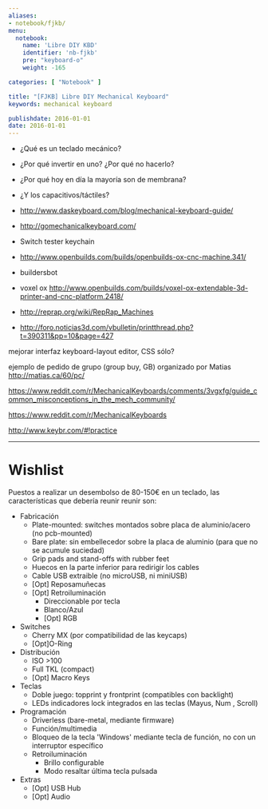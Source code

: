 ```yaml
---
aliases:
- notebook/fjkb/
menu:
  notebook:
    name: 'Libre DIY KBD'
    identifier: 'nb-fjkb'
    pre: "keyboard-o"
    weight: -165

categories: [ "Notebook" ]

title: "[FJKB] Libre DIY Mechanical Keyboard"
keywords: mechanical keyboard

publishdate: 2016-01-01
date: 2016-01-01
---
```


- ¿Qué es un teclado mecánico?
- ¿Por qué invertir en uno? ¿Por qué no hacerlo?
- ¿Por qué hoy en día la mayoría son de membrana?
- ¿Y los capacitivos/táctiles?

- http://www.daskeyboard.com/blog/mechanical-keyboard-guide/
- http://gomechanicalkeyboard.com/

- Switch tester keychain
- http://www.openbuilds.com/builds/openbuilds-ox-cnc-machine.341/
- buildersbot
- voxel ox  http://www.openbuilds.com/builds/voxel-ox-extendable-3d-printer-and-cnc-platform.2418/
- http://reprap.org/wiki/RepRap_Machines

- http://foro.noticias3d.com/vbulletin/printthread.php?t=390311&pp=10&page=427

mejorar interfaz keyboard-layout editor, CSS sólo?

ejemplo de pedido de grupo (group buy, GB) organizado por Matias
http://matias.ca/60/pc/

https://www.reddit.com/r/MechanicalKeyboards/comments/3vgxfg/guide_common_misconceptions_in_the_mech_community/

https://www.reddit.com/r/MechanicalKeyboards

http://www.keybr.com/#!practice

---

# Wishlist

Puestos a realizar un desembolso de 80-150€ en un teclado, las características que debería reunir reunir son:

- Fabricación
  - Plate-mounted: switches montados sobre placa de aluminio/acero (no pcb-mounted)
  - Bare plate: sin embellecedor sobre la placa de aluminio (para que no se acumule suciedad)
  - Grip pads and stand-offs with rubber feet
  - Huecos en la parte inferior para redirigir los cables
  - Cable USB extraible (no microUSB, ni miniUSB)
  - [Opt] Reposamuñecas
  - [Opt] Retroiluminación
     - Direccionable por tecla
	 - Blanco/Azul
	 - [Opt] RGB
- Switches
  - Cherry MX (por compatibilidad de las keycaps)
  - [Opt]O-Ring
- Distribución
  - ISO >100
  - Full TKL (compact)
  - [Opt] Macro Keys
- Teclas
  - Doble juego: topprint y frontprint (compatibles con backlight)
  - LEDs indicadores lock integrados en las teclas (Mayus, Num , Scroll)
- Programación
  - Driverless (bare-metal, mediante firmware)
  - Función/multimedia
  - Bloqueo de la tecla 'Windows' mediante tecla de función, no con un interruptor específico
  - Retroiluminación
     - Brillo configurable
     - Modo resaltar última tecla pulsada
- Extras
  - [Opt] USB Hub
  - [Opt] Audio